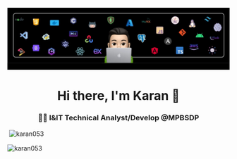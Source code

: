 ![Banner](https://github.com/Karan053/Karan053/blob/main/assets/images/Banner.jpg)

<h1 align="center">Hi there, I'm Karan 👋</h1>
<h3 align="center">👨‍💻 I&IT Technical Analyst/Develop @MPBSDP</h3>

<p>&nbsp;<img align="center" src="https://github-readme-stats.vercel.app/api?username=karan053&show_icons=true&locale=en" alt="karan053" /></p>

<p><img align="center" src="https://github-readme-streak-stats.herokuapp.com/?user=karan053&" alt="karan053" /></p>
